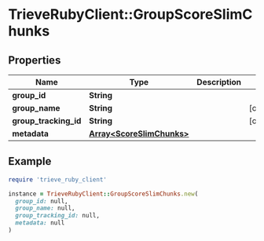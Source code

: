 # TrieveRubyClient::GroupScoreSlimChunks

## Properties

| Name | Type | Description | Notes |
| ---- | ---- | ----------- | ----- |
| **group_id** | **String** |  |  |
| **group_name** | **String** |  | [optional] |
| **group_tracking_id** | **String** |  | [optional] |
| **metadata** | [**Array&lt;ScoreSlimChunks&gt;**](ScoreSlimChunks.md) |  |  |

## Example

```ruby
require 'trieve_ruby_client'

instance = TrieveRubyClient::GroupScoreSlimChunks.new(
  group_id: null,
  group_name: null,
  group_tracking_id: null,
  metadata: null
)
```

